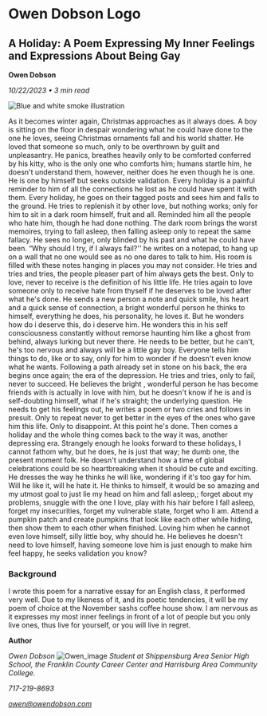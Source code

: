 # Owen Dobson Logo

## A Holiday: A Poem Expressing My Inner Feelings and Expressions About Being Gay

**Owen Dobson**

*10/22/2023 • 3 min read*

![Blue and white smoke illustration](/aholdiaycover.avif)

As it becomes winter again, Christmas approaches as it always does. A boy is sitting on the floor in despair wondering what he could have done to the one he loves, 
seeing Christmas ornaments fall and his world shatter. He loved that someone so much, only to be overthrown by guilt and unpleasantry. He panics, breathes heavily
only to be comforted conferred by his kitty, who is the only one who comforts him; humans startle him, he doesn't understand them, however, neither does he even though he is one. 
He is one by himself but seeks outside validation. Every holiday is a painful reminder to him of all the connections he lost as he could have spent it with them. Every holiday, 
he goes on their tagged posts and sees him and falls to the ground. He tries to replenish it by other love, but nothing works; only for him to sit in a dark room himself, fruit and all. 
Reminded him all the people who hate him, though he had done nothing. The dark room brings the worst memoires, trying to fall asleep, then falling asleep only to repeat the same fallacy. 
He sees no longer, only blinded by his past and what he could have been. “Why should I try, if I always fail?'' he writes on a notepad, to hang up on a wall that no one would see as no one 
dares to talk to him. His room is filled with these notes hanging in places you may not consider. He tries and tries and tries, the people pleaser part of him always gets the best. Only to love, 
never to receive is the definition of his little life. He tries again to love someone only to receive hate from thyself if he deserves to be loved after what he's done. He sends a new person a note 
and quick smile, his heart and a quick sense of connection, a bright wonderful person he thinks to himself, everything he does, his personality, he loves it. But he wonders how do i deserve this, do i 
deserve him. He wonders this in his self consciousness constantly without remorse haunting him like a ghost from behind, always lurking but never there. He needs to be better, but he can't, he's too nervous
and always will be a little gay boy. Everyone tells him things to do, like or to say, only for him to wonder if he doesn't even know what he wants. Following a path already set in stone on his back, the era 
begins once again; the era of the depression. He tries and tries, only to fail, never to succeed. He believes the bright , wonderful person he has become friends with is actually in love with him, but he doesn't 
know if he is and is self-doubting himself, what if he's straight; the underlying question. He needs to get his feelings out, he writes a poem or two cries and follows in presuit. Only to repeat never to get better 
in the eyes of the ones who gave him this life. Only to disappoint. At this point he's done. Then comes a holiday and the whole thing comes back to the way it was, another depressing era. Strangely enough he looks 
forward to these holidays, I cannot fathom why, but he does, he is just that way; he dumb one, the present moment folk. He doesn't understand how a time of global celebrations could be so heartbreaking when it 
should be cute and exciting. He dresses the way he thinks he will like, wondering if it's too gay for him. Will he like it, will he hate it. He thinks to himself, it would be so amazing and my utmost goal to 
just lie my head on him and fall asleep,; forget about my problems, snuggle with the one I love, play with his hair before I fall asleep, forget my insecurities, forget my vulnerable state, forget who Ii am. 
Attend a pumpkin patch and create pumpkins that look like each other while hiding, then show them to each other when finished. Loving him when he cannot even love himself, silly little boy, why should he. 
He believes he doesn't need to love himself, having someone love him is just enough to make him feel happy, he seeks validation you know?



### Background
I wrote this poem for a narrative essay for an English class, it performed very well. Due to my likeness of it, and its poetic tendencies, 
it will be my poem of choice at the November sashs coffee house show. I am nervous as it expresses my most inner feelings in front of a lot of people but you only live ones, 
thus live for yourself, or you will live in regret. 

**Author**

*Owen Dobson*
![Owen_image](/owen.png)
*Student at Shippensburg Area Senior High School, the Franklin County Career Center and Harrisburg Area Community College.*

*717-219-8693*

*owen@owendobson.com*